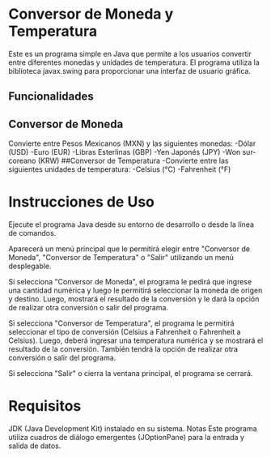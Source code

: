 # Conversor de Moneda y Temperatura
Este es un programa simple en Java que permite a los usuarios convertir entre diferentes monedas y unidades de temperatura. El programa utiliza la biblioteca javax.swing para proporcionar una interfaz de usuario gráfica.

## Funcionalidades
  ## Conversor de Moneda
  Convierte entre Pesos Mexicanos (MXN) y las siguientes monedas:
  -Dólar (USD)
  -Euro (EUR)
  -Libras Esterlinas (GBP)
  -Yen Japonés (JPY)
  -Won sur-coreano (KRW)
  ##Conversor de Temperatura
  -Convierte entre las siguientes unidades de temperatura:
  -Celsius (°C)
  -Fahrenheit (°F)

# Instrucciones de Uso
Ejecute el programa Java desde su entorno de desarrollo o desde la línea de comandos.

Aparecerá un menú principal que le permitirá elegir entre "Conversor de Moneda", "Conversor de Temperatura" o "Salir" utilizando un menú desplegable.

Si selecciona "Conversor de Moneda", el programa le pedirá que ingrese una cantidad numérica y luego le permitirá seleccionar la moneda de origen y destino. Luego, mostrará el resultado de la conversión y le dará la opción de realizar otra conversión o salir del programa.

Si selecciona "Conversor de Temperatura", el programa le permitirá seleccionar el tipo de conversión (Celsius a Fahrenheit o Fahrenheit a Celsius). Luego, deberá ingresar una temperatura numérica y se mostrará el resultado de la conversión. También tendrá la opción de realizar otra conversión o salir del programa.

Si selecciona "Salir" o cierra la ventana principal, el programa se cerrará.

# Requisitos
JDK (Java Development Kit) instalado en su sistema.
Notas
Este programa utiliza cuadros de diálogo emergentes (JOptionPane) para la entrada y salida de datos.
